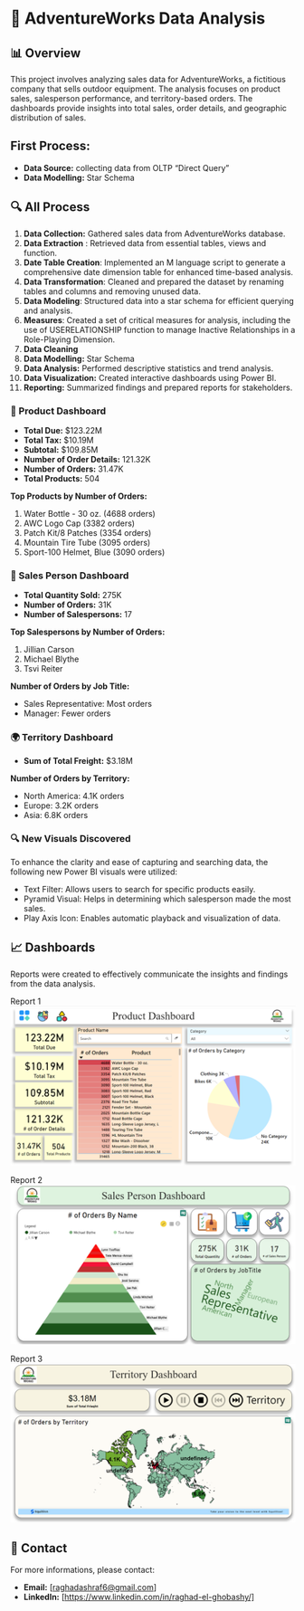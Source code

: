 # 🚴 AdventureWorks Data Analysis

## 📊 Overview

This project involves analyzing sales data for AdventureWorks, a fictitious company that sells outdoor equipment. The analysis focuses on product sales, salesperson performance, and territory-based orders. The dashboards provide insights into total sales, order details, and geographic distribution of sales.


## First Process:

- **Data Source:** collecting data from OLTP “Direct Query”
- **Data Modelling:** Star Schema


## 🔍 All Process

1. **Data Collection:** Gathered sales data from AdventureWorks database.
2. **Data Extraction** : Retrieved data from essential tables, views and function.
3. **Date Table Creation**: Implemented an M language script to generate a comprehensive date dimension table for enhanced time-based analysis.
4. **Data Transformation**: Cleaned and prepared the dataset by renaming tables and columns and removing unused data.
5. **Data Modeling**: Structured data into a star schema for efficient querying and analysis.
6. **Measures**: Created a set of critical measures for analysis, including the use of USERELATIONSHIP function to manage Inactive Relationships in a Role-Playing Dimension.
7. **Data Cleaning**
8. **Data Modelling:** Star Schema
9. **Data Analysis:** Performed descriptive statistics and trend analysis.
10. **Data Visualization:** Created interactive dashboards using Power BI.
11. **Reporting:** Summarized findings and prepared reports for stakeholders.


### 🛒 Product Dashboard

- **Total Due:** $123.22M
- **Total Tax:** $10.19M
- **Subtotal:** $109.85M
- **Number of Order Details:** 121.32K
- **Number of Orders:** 31.47K
- **Total Products:** 504

**Top Products by Number of Orders:**
1. Water Bottle - 30 oz. (4688 orders)
2. AWC Logo Cap (3382 orders)
3. Patch Kit/8 Patches (3354 orders)
4. Mountain Tire Tube (3095 orders)
5. Sport-100 Helmet, Blue (3090 orders)


### 👥 Sales Person Dashboard

- **Total Quantity Sold:** 275K
- **Number of Orders:** 31K
- **Number of Salespersons:** 17

**Top Salespersons by Number of Orders:**
1. Jillian Carson
2. Michael Blythe
3. Tsvi Reiter

**Number of Orders by Job Title:**
- Sales Representative: Most orders
- Manager: Fewer orders


### 🌍 Territory Dashboard

- **Sum of Total Freight:** $3.18M

**Number of Orders by Territory:**
- North America: 4.1K orders
- Europe: 3.2K orders
- Asia: 6.8K orders



### 🔍 New Visuals Discovered

To enhance the clarity and ease of capturing and searching data, the following new Power BI visuals were utilized:

- Text Filter: Allows users to search for specific products easily.
- Pyramid Visual: Helps in determining which salesperson made the most sales.
- Play Axis Icon: Enables automatic playback and visualization of data.



## 📈 Dashboards
Reports were created to effectively communicate the insights and findings from the data analysis.

Report 1 ![Report 1](https://github.com/Raghad-El-Ghobashy/AdvantureWorks-Data-Analysis/blob/main/Product%20Dashboard.PNG)

Report 2 ![Report 2](https://github.com/Raghad-El-Ghobashy/AdvantureWorks-Data-Analysis/blob/main/SalesPerson%20Dashboard.PNG)

Report 3 ![Report 3](https://github.com/Raghad-El-Ghobashy/AdvantureWorks-Data-Analysis/blob/main/Territory%20Dashboard.PNG)



## 📧 Contact

For more informations, please contact:

- **Email:** [raghadashraf6@gmail.com]
- **LinkedIn:** [https://www.linkedin.com/in/raghad-el-ghobashy/]
